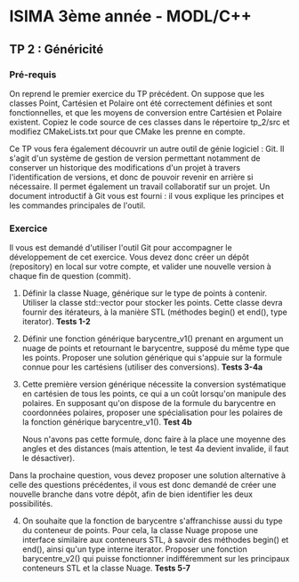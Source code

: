 # ISIMA 3ème année - MODL/C++
## TP 2 : Généricité
### Pré-requis
On reprend le premier exercice du TP précédent. On suppose que les classes Point, Cartésien et Polaire ont été correctement définies et sont fonctionnelles, et que les moyens de conversion entre Cartésien et Polaire existent. Copiez le code source de ces classes dans le répertoire tp_2/src et modifiez CMakeLists.txt pour que CMake les prenne en compte.

Ce TP vous fera également découvrir un autre outil de génie logiciel : Git. Il s'agit d'un système de gestion de version permettant notamment de conserver un historique des modifications d'un projet à travers l'identification de versions, et donc de pouvoir revenir en arrière si nécessaire. Il permet également un travail collaboratif sur un projet. Un document introductif à Git vous est fourni : il vous explique les principes et les commandes principales de l'outil.

### Exercice
Il vous est demandé d'utiliser l'outil Git pour accompagner le développement de cet exercice. Vous devez donc créer un dépôt (repository) en local sur votre compte, et valider une nouvelle version à chaque fin de question (commit).

1) Définir la classe Nuage, générique sur le type de points à contenir. Utiliser la classe std::vector pour stocker les points. Cette classe devra fournir des itérateurs, à la manière STL (méthodes begin() et end(), type iterator). **Tests 1-2**

2) Définir une fonction générique barycentre_v1() prenant en argument un nuage de points et retournant le barycentre, supposé du même type que les points. Proposer une solution générique qui s'appuie sur la formule connue pour les cartésiens (utiliser des conversions). **Tests 3-4a**

3) Cette première version générique nécessite la conversion systématique en cartésien de tous les points, ce qui a un coût lorsqu'on manipule des polaires. En supposant qu'on dispose de la formule du barycentre en coordonnées polaires, proposer une spécialisation pour les polaires de la fonction générique barycentre_v1(). **Test 4b**

    Nous n'avons pas cette formule, donc faire à la place une moyenne des angles et des distances (mais attention, le test 4a devient invalide, il faut le désactiver).

Dans la prochaine question, vous devez proposer une solution alternative à celle des questions précédentes, il vous est donc demandé de créer une nouvelle branche dans votre dépôt, afin de bien identifier les deux possibilités.

4) On souhaite que la fonction de barycentre s'affranchisse aussi du type du conteneur de points. Pour cela, la classe Nuage propose une interface similaire aux conteneurs STL, à savoir des méthodes begin() et end(), ainsi qu'un type interne iterator. Proposer une fonction barycentre_v2() qui puisse fonctionner indifféremment sur les principaux conteneurs STL et la classe Nuage. **Tests 5-7**